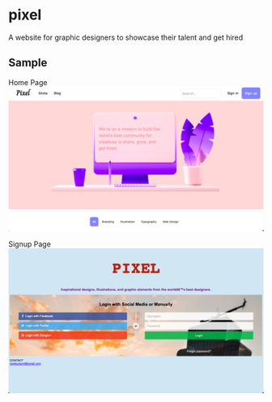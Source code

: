 # pixel
A website for graphic designers to showcase their talent and get hired

## Sample
Home Page
![](Output/index.png)

Signup Page
![](Output/signup.png)
